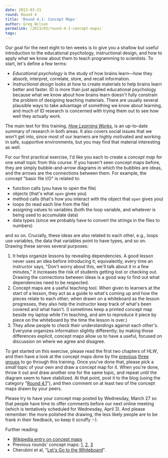 ```yaml
---
date: 2013-03-21
round: Round 4
title: 'Round 4.1: Concept Maps'
author: Greg Wilson
permalink: /2013/03/round-4-1-concept-maps/
tags:
---
```

Our goal for the next eight to ten weeks is to give you a shallow but useful introduction to the educational psychology, instructional design, and how to apply what we know about them to teach programming to scientists. To start, let's define a few terms:

*   *Educational psychology* is the study of how brains learn—how they absorb, interpret, correlate, store, and recall information.
*   *Instructional design* looks at how to create materials to help brains learn better and faster. ID is more than just applied educational psychology because what we know about how brains learn doesn't fully constrain the problem of designing teaching materials. There are usually several plausible ways to take advantage of something we know about learning, and much of ID research is concerned with trying them out to see how well they actually work.

The main text for this training, <cite><a href="http://www.amazon.com/How-Learning-Works-Research-Based-Jossey-Bass/dp/0470484101">How Learning Works</a></cite>, is an up-to-date summary of research in both areas. It also covers social issues that we won't get into, since most of our learners are highly motivated and working in safe, supportive environments, but you may find that material interesting as well.

For our first practical exercise, I'd like you each to create a *concept map* for one small topic from this course. If you haven't seen concept maps before, they are simply bubble-and-arrow diagrams in which the bubbles are ideas, and the arrows are the connections between them. For example, the concept "basic file I/O" is related to:

*   function calls (you have to open the file)
*   objects (that's what `open` gives you)
*   method calls (that's how you interact with the object that `open` gives you)
*   loops (to read each line from the file)
*   assigning values to variables (both the loop variable, and whatever is being used to accumulate data)
*   data types (since we probably have to convert the strings in the files to numbers)

and so on. Crucially, these ideas are also related to each other, e.g., loops use variables, the data that variables point to have types, and so on. Drawing these serves several purposes:

1.  It helps organize lessons by revealing dependencies. A good lesson never uses an idea before introducing it; equivalently, every time an instructor says, "Don't worry about this, we'll talk about it in a few minutes," it increases the risk of students getting lost or checking out. Drawing the connections between ideas is a good way to find out what dependencies need to be respected.
2.  Concept maps are a useful teaching tool. When given to learners at the start of a lesson, they act as a guide to what's coming up and how the pieces relate to each other; when drawn on a whiteboard as the lesson progresses, they also help the instructor keep track of what's been covered and what hasn't. (I sometimes keep a printed concept map beside my laptop while I'm teaching, and aim to reproduce it piece by piece on the whiteboard by the time the lesson is over.)
3.  They allow people to check their understandings against each other's. Everyone organizes information slightly differently; by making those differences explicit, concept maps allow us to have a useful, focused on discussion on where we agree and disagree.

To get started on this exercise, please read the first two chapters of *HLW*, and then have a look at the concept maps done by the [previous][1] [three][2] [groups][3] to go through this training. Once you've done that, please pick a *small* topic of your own and draw a concept map for it. When you're done, throw it out and draw another one for the same topic, and repeat until the diagram seem to have stabilized. At that point, post it to the blog (using the category "[Round 4.1][4]"), and then comment on at least two of the concept maps drawn by your peers.

Please try to have your concept map posted by Wednesday, March 27 so that people have time to offer comments before our next online meeting (which is tentatively scheduled for Wednesday, April 3). And please remember: the more polished the drawing, the less likely people are to be frank in their feedback, so keep it scruffy :-).

Further reading:

*   [Wikipedia entry on concept maps][5]
*   Previous rounds' concept maps: [1][1], [2][2], [3][3]
*   Cherubini et al, "[Let's Go to the Whiteboard][6]".

 [1]: http://teaching.software-carpentry.org/category/round-1-1/
 [2]: http://teaching.software-carpentry.org/category/round-2-1/
 [3]: http://teaching.software-carpentry.org/category/round-3-1/
 [4]: http://teaching.software-carpentry.org/category/round-4-1/
 [5]: http://en.wikipedia.org/wiki/Concept_map
 [6]: http://research.microsoft.com/apps/pubs/default.aspx?id=74243
